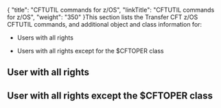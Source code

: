 {
    "title": "CFTUTIL commands for z/OS",
    "linkTitle": "CFTUTIL commands for z/OS",
    "weight": "350"
}This section lists the Transfer CFT z/OS CFTUTIL commands, and additional object and class information for:

-   Users with all rights

<!-- -->

-   Users with all rights except for the $CFTOPER class

## User with all rights

## User with all rights except the $CFTOPER class
